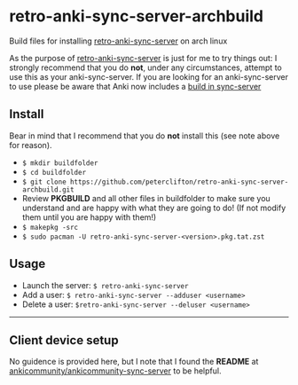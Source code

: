 # retro-anki-sync-server-archbuild
Build files for installing [retro-anki-sync-server](https://github.com/peterclifton/retro-anki-sync-server) on arch linux

As the purpose of [retro-anki-sync-server](https://github.com/peterclifton/retro-anki-sync-server) is just for me to try things out: I strongly recommend that you do **not**, under any circumstances, attempt to use this as 
your anki-sync-server.  If you are looking for an anki-sync-server to use please 
be aware that Anki now includes a 
[build in sync-server](https://docs.ankiweb.net/sync-server.html)

## Install

Bear in mind that I recommend that you do **not** install this (see note above for reason).

- `$ mkdir buildfolder`
- `$ cd buildfolder`
- `$ git clone https://github.com/peterclifton/retro-anki-sync-server-archbuild.git`
- Review **PKGBUILD** and all other files in buildfolder to make sure you understand and are happy with what they are going to do! (If not modify them until you are happy with them!)
- `$ makepkg -src`
- `$ sudo pacman -U retro-anki-sync-server-<version>.pkg.tat.zst`

## Usage

- Launch the server: `$ retro-anki-sync-server`
- Add a user: `$ retro-anki-sync-server --adduser <username>`
- Delete a user: `$retro-anki-sync-server --deluser <username>`

--- 
## Client device setup

No guidence is provided here, but I note that I found the **README** at [ankicommunity/ankicommunity-sync-server](https://github.com/ankicommunity/ankicommunity-sync-server) to be helpful.
